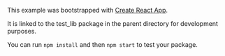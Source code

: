 This example was bootstrapped with [Create React App](https://github.com/facebook/create-react-app).

It is linked to the test_lib package in the parent directory for development purposes.

You can run `npm install` and then `npm start` to test your package.
